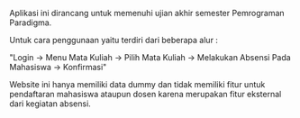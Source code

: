 Aplikasi ini dirancang untuk memenuhi ujian akhir semester Pemrograman Paradigma.

Untuk cara penggunaan yaitu terdiri dari beberapa alur : 

"Login -> Menu Mata Kuliah -> Pilih Mata Kuliah -> Melakukan Absensi Pada Mahasiswa -> Konfirmasi"

Website ini hanya memiliki data dummy dan tidak memiliki fitur untuk pendaftaran mahasiswa ataupun dosen karena merupakan fitur eksternal dari kegiatan absensi.